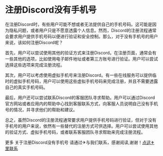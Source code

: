 # 注册Discord没有手机号

在注册Discord时，有些用户可能不想或者无法提供自己的手机号码。这可能是因为隐私问题，或者用户只是不愿意透露个人信息。然而，Discord的注册流程通常会要求用户提供手机号码以便进行验证和安全控制。那么，对于没有手机号的用户来说，该如何注册Discord呢？

首先，用户可以尝试使用其他的验证方式来注册Discord。在注册页面，通常会有一些其他的选项，比如使用电子邮件地址或者第三方账号进行验证。用户可以尝试选择这些选项来完成注册流程。

其次，用户可以考虑使用虚拟手机号来注册Discord。有一些在线服务可以提供临时的虚拟手机号码，用户可以使用这些虚拟手机号码来完成注册，并且不需要透露自己的真实手机号码。

最后，用户还可以尝试联系Discord的客服团队寻求帮助。用户可以通过Discord官方网站或者应用内的帮助中心找到客服联系方式，向客服人员说明自己没有手机号的情况，并寻求他们的帮助和建议。

总之，虽然Discord的注册流程通常要求用户提供手机号码进行验证，但对于没有手机号的用户来说，依然有一些替代的注册方式可供选择。用户可以尝试使用其他的验证方式、虚拟手机号码，或者联系客服团队寻求帮助来完成注册流程。

更多 关于注册Discord没有手机号 请通过✈与我们联系，感谢阅读,谢谢！[点这✈里联系](https://lm.k02.cc)